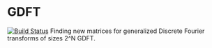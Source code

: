 # GDFT
[![Build Status](https://travis-ci.org/DogeMajor/GDFT.svg?branch=master)](https://travis-ci.org/DogeMajor/GDFT)
Finding new matrices for generalized Discrete Fourier transforms of sizes 2^N GDFT.
